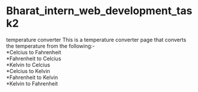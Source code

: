 # Bharat_intern_web_development_task2
temperature converter
This is a temperature converter page that converts the temperature from the following:-<br>
*Celcius to Fahrenheit<br>
*Fahrenheit to Celcius<br>
*Kelvin to Celcius<br>
*Celcius to Kelvin<br>
*Fahrenheit to Kelvin<br>
*Kelvin to Fahrenheit<br>
